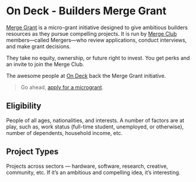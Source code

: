 # On Deck - Builders Merge Grant

[Merge Grant](https://odteam.notion.site/Merge-Grant-7eadfac121ae45328c80cd3a733fb2ab) is a micro-grant initiative designed to give ambitious builders resources as they pursue compelling projects. It is run by [Merge Club](https://merge.club) members—called Mergers—who review applications, conduct interviews, and make grant decisions.

They take no equity, ownership, or future right to invest. You get perks and an invite to join the Merge Club.

The awesome people at [On Deck](https://beondeck.com/r/brajeshwar) back the Merge Grant initiative.

> Go ahead, [apply for a microgrant](https://odteam.notion.site/Merge-Grant-7eadfac121ae45328c80cd3a733fb2ab).

## Eligibility

People of all ages, nationalities, and interests. A number of factors are at play, such as, work status (full-time student, unemployed, or otherwise), number of dependents, household income, etc.

## Project Types

Projects across sectors — hardware, software, research, creative, community, etc. If it’s an ambitious and compelling idea, it’s interesting.